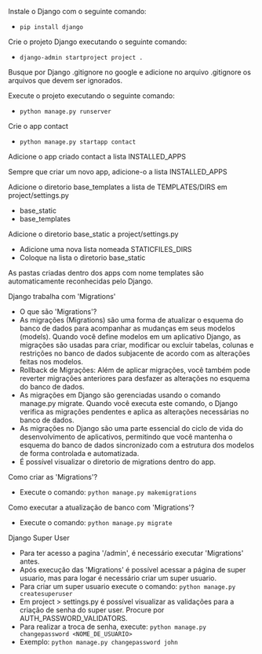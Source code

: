 Instale o Django com o seguinte comando:
- ```pip install django```

Crie o projeto Django executando o seguinte comando:
- ```django-admin startproject project .```

Busque por Django .gitignore no google e adicione no arquivo .gitignore os arquivos que devem ser ignorados.

Execute o projeto executando o seguinte comando:
- ```python manage.py runserver```

Crie o app contact
- ```python manage.py startapp contact```

Adicione o app criado contact a lista INSTALLED_APPS

Sempre que criar um novo app, adicione-o a lista INSTALLED_APPS

Adicione o diretorio base_templates a lista de TEMPLATES/DIRS em project/settings.py
- base_static
- base_templates

Adicione o diretorio base_static a project/settings.py
- Adicione uma nova lista nomeada STATICFILES_DIRS
- Coloque na lista o diretorio base_static

As pastas criadas dentro dos apps com nome templates são automaticamente reconhecidas pelo Django.

Django trabalha com 'Migrations'
- O que são 'Migrations'?
- As migrações (Migrations) são uma forma de atualizar o esquema do banco de dados para acompanhar as mudanças em seus modelos (models). Quando você define modelos em um aplicativo Django, as migrações são usadas para criar, modificar ou excluir tabelas, colunas e restrições no banco de dados subjacente de acordo com as alterações feitas nos modelos.
- Rollback de Migrações: Além de aplicar migrações, você também pode reverter migrações anteriores para desfazer as alterações no esquema do banco de dados.
- As migrações em Django são gerenciadas usando o comando manage.py migrate. Quando você executa este comando, o Django verifica as migrações pendentes e aplica as alterações necessárias no banco de dados.
- As migrações no Django são uma parte essencial do ciclo de vida do desenvolvimento de aplicativos, permitindo que você mantenha o esquema do banco de dados sincronizado com a estrutura dos modelos de forma controlada e automatizada.
- É possível visualizar o diretorio de migrations dentro do app.

Como criar as 'Migrations'?
- Execute o comando: ```python manage.py makemigrations```

Como executar a atualização de banco com 'Migrations'?
- Execute o comando: ```python manage.py migrate```

Django Super User
- Para ter acesso a pagina '/admin', é necessário executar 'Migrations' antes.
- Após execução das 'Migrations' é possível acessar a página de super usuario, mas para logar é necessário criar um super usuario.
- Para criar um super usuario execute o comando: ```python manage.py createsuperuser```
- Em project > settings.py é possível visualizar as validações para a criação de senha do super user. Procure por AUTH_PASSWORD_VALIDATORS.
- Para realizar a troca de senha, execute: ```python manage.py changepassword <NOME_DE_USUARIO>```
- Exemplo: ```python manage.py changepassword john```